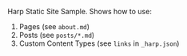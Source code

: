 
Harp Static Site Sample. Shows how to use:

1. Pages (see `about.md`)
2. Posts (see `posts/*.md`)
3. Custom Content Types (see `links` in `_harp.json`)
